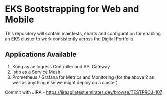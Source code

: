# EKS Bootstrapping for Web and Mobile

This repository will contain mainfests, charts and configuration for enabling an EKS cluster to work consistently across the Digital Portfolio.

## Applications Available

1. Kong as an Ingress Controller and API Gateway
2. Istio as a Service Mesh
3. Prometheus / Grafana for Metrics and Monitoring (for the above 2 as well as anything else we might deploy on a cluster)


Commit with JIRA - https://jiraagiletest.emirates.dev/browse/TESTPROJ-107


